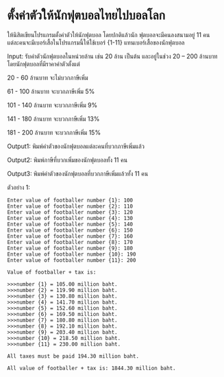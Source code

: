 # ตั้งค่าตัวให้นักฟุตบอลไทยไปบอลโลก

ให้นิสิตเขียนโปรแกรมตั้งค่าตัวให้นักฟุตบอล โดยปกติแล้วนัก
ฟุตบอลจะมีคนลงสนามอยู่ 11 คน แต่ละคนจะมีเบอร์เสื้อในโปรแกรมนี้ให้ใช้เบอร์ {1-11} แทนเบอร์เสื้อของนักฟุตบอล

Input: รับค่าตัวนักฟุตบอลในหน่วยล้าน เช่น 20 ล้าน เป็นต้น
และอยู่ในช่วง 20 – 200 ล้านบาท โดยนักฟุตบอลที่มีราคาค่าตัวตั้งแต่

20 - 60 ล้านบาท จะไม่บวกภาษีเพิ่ม

61 - 100 ล้านบาท จะบวกภาษีเพิ่ม 5%

101 - 140 ล้านบาท จะบวกภาษีเพิ่ม 9%

141 - 180 ล้านบาท จะบวกภาษีเพิ่ม 13%

181 - 200 ล้านบาท จะบวกภาษีเพิ่ม 15%

Output1: พิมพ์ค่าตัวของนักฟุตบอลแต่ละคนที่บวกภาษีเพิ่มแล้ว

Output2: พิมพ์ภาษีที่บวกเพิ่มของนักฟุตบอลทั้ง 11 คน

Output3: พิมพ์ค่าตัวของนักฟุตบอลที่บวกภาษีเพิ่มแล้วทั้ง 11 คน

ตัวอย่าง 1:
```
Enter value of footballer number {1}: 100
Enter value of footballer number {2}: 110
Enter value of footballer number {3}: 120
Enter value of footballer number {4}: 130
Enter value of footballer number {5}: 140
Enter value of footballer number {6}: 150
Enter value of footballer number {7}: 160
Enter value of footballer number {8}: 170
Enter value of footballer number {9}: 180
Enter value of footballer number {10}: 190
Enter value of footballer number {11}: 200

Value of footballer + tax is:

>>>number {1} = 105.00 million baht.
>>>number {2} = 119.90 million baht.
>>>number {3} = 130.80 million baht.
>>>number {4} = 141.70 million baht.
>>>number {5} = 152.60 million baht.
>>>number {6} = 169.50 million baht.
>>>number {7} = 180.80 million baht.
>>>number {8} = 192.10 million baht.
>>>number {9} = 203.40 million baht.
>>>number {10} = 218.50 million baht.
>>>number {11} = 230.00 million baht.

All taxes must be paid 194.30 million baht.

All value of footballer + tax is: 1844.30 million baht.
```
